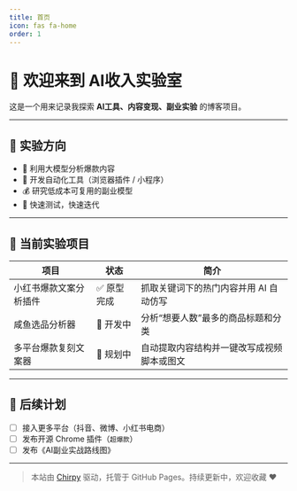 ```yaml
---
title: 首页
icon: fas fa-home
order: 1
---
```


# 👋 欢迎来到 AI收入实验室

这是一个用来记录我探索 **AI工具、内容变现、副业实验** 的博客项目。

---

## 🧪 实验方向

- 🧠 利用大模型分析爆款内容
- 🤖 开发自动化工具（浏览器插件 / 小程序）
- 💰 研究低成本可复用的副业模型
- 🔄 快速测试，快速迭代

---

## 🧭 当前实验项目

| 项目 | 状态 | 简介 |
|------|------|------|
| 小红书爆款文案分析插件 | ✅ 原型完成 | 抓取关键词下的热门内容并用 AI 自动仿写 |
| 咸鱼选品分析器 | 🚧 开发中 | 分析“想要人数”最多的商品标题和分类 |
| 多平台爆款复刻文案器 | 🔬 规划中 | 自动提取内容结构并一键改写成视频脚本或图文 |

---

## 📌 后续计划

- [ ] 接入更多平台（抖音、微博、小红书电商）
- [ ] 发布开源 Chrome 插件（`超爆款`）
- [ ] 发布《AI副业实战路线图》

---

> 本站由 [Chirpy](https://github.com/cotes2020/chirpy-starter) 驱动，托管于 GitHub Pages。持续更新中，欢迎收藏 ❤️
